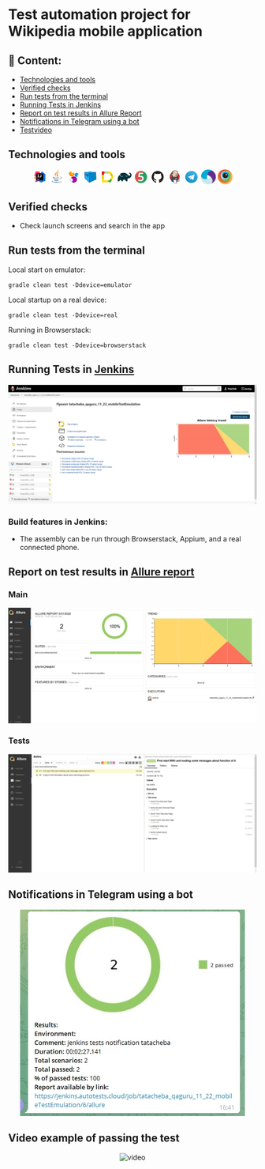 # Test automation project for Wikipedia mobile application

## 📃 Content:

-   [Technologies and tools](#tehnologist)
-   [Verified checks](#verified)
-   [Run tests from the terminal](#computer)
-   [Running Tests in Jenkins](#running_tests)
-   [Report on test results in Allure Report](#report_allure_report)
-   [Notifications in Telegram using a bot](#notifications_telegram_bot)
-   [Testvideo](#testvideo)

## <a name="technologist"> Technologies and tools</a>

<p align="center">
<img width="6%" title="IntelliJ IDEA" src="image/logo/Intelij_IDEA.svg">
<img width="6%" title="Java" src="image/logo/Java.svg">
<img width="6%" title="Selenide" src="image/logo/Selenide.svg">
<img width="6%" title="Selenoid" src="image/logo/Selenoid.svg">
<img width="6%" title="Allure Report" src="image/logo/Allure_Report.svg">
<img width="6%" title="Gradle" src="image/logo/Gradle.svg">
<img width="6%" title="JUnit5" src="image/logo/JUnit5.svg">
<img width="6%" title="GitHub" src="image/logo/GitHub.svg">
<img width="6%" title="Jenkins" src="image/logo/Jenkins.svg">
<img width="6%" title="Telegram" src="image/logo/Telegram.svg">
<img width="6%" title="Appium" src="image/logo/Appium.svg">
<img width="6%" title="Browserstack" src="image/logo/Browserstack.svg">
</p>

## <a name="verified">Verified checks</a>

-   Check launch screens and search in the app

## <a name="computer">Run tests from the terminal</a>

Local start on emulator:

```
gradle clean test -Ddevice=emulator
```

Local startup on a real device:

```
gradle clean test -Ddevice=real
```

Running in Browserstack:

```
gradle clean test -Ddevice=browserstack
```

## <a name="running_tests">Running Tests in [Jenkins](https://jenkins.autotests.cloud/job/tatacheba_qaguru_11_for_interview)</a>

<p align="center">
<a href="https://jenkins.autotests.cloud/job/tatacheba_qaguru_11_22_mobileTestEmulation/"><img src="image/screenshots/jenkins-dashboard.png" alt="Jenkins"/></a>
</p>

### Build features in Jenkins:

-   The assembly can be run through Browserstack, Appium, and a real connected phone.

## <a name="report_allure_report"> Report on test results in <a target="_blank" href="https://jenkins.autotests.cloud/job/tatacheba_qaguru_11_for_interview/allure">Allure report</a>

### Main

<p align="center">
<img title="Allure Overview Dashboard" src="image/screenshots/allure-main-page.png">
</p>

### Tests

<p align="center">
<img title="Allure Tests" src="image/screenshots/allure-test-page.png">
</p>

## <a name="notifications_telegram_bot">Notifications in Telegram using a bot</a>

<p align="center">
<img title="Telegram bot" src="image/screenshots/telegram_bot.png" >
</p>

## <a name="testvideo"> Video example of passing the test

<p align="center">
<img title="Selenoid Video" src="image/gif/testvideo.gif" alt="video"> 
</p>
